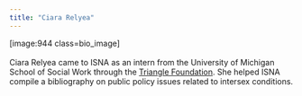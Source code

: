 ```yaml
---
title: "Ciara Relyea"
---
```


[image:944 class=bio_image]<br><br>Ciara Relyea came to <span class="caps">ISNA</span> as an intern from the University of Michigan School of Social Work through the [Triangle Foundation][1]. She helped <span class="caps">ISNA</span> compile a bibliography on public policy issues related to intersex conditions.

 [1]: http://www.tri.org/